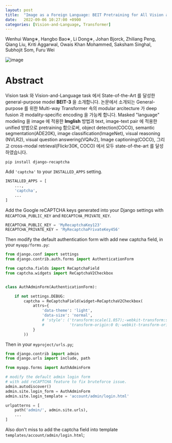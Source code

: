 ```yaml
---
layout: post
title:  "Image as a Foreign Language: BEIT Pretraining for All Vision and Vision-Language Tasks"
date:   2022-09-06 10:27:00 +0900
categories: [Vision-and-Language, Transformer]
---
```

Wenhui Wang∗, Hangbo Bao∗, Li Dong∗, Johan Bjorck, Zhiliang Peng, Qiang Liu, Kriti Aggarwal, Owais Khan Mohammed, Saksham Singhal, Subhojit Som, Furu Wei

![image](https://user-images.githubusercontent.com/42200027/188531427-783fbf18-35b0-41f7-b9c1-2fc00162347e.png)

# Abstract 

Vision task 와 Vision-and-Language task 에서 State-of-the-Art 를 달성한 general-purpose model **BEIT-3** 을 소개합니다.
논문에서 소개되는 General-purpose 를 위한 Multi-way Transformer 속의 modular arcitecture 가 deep fusion 과 modality-specific encoding 을 가능케 합니다.
Masked "language" modeling 을 image 에 적용한 **Imglish** 방법과 text, image-text pair 에 적용한 unified 방법으로 pretraining 함으로써, object detection(COCO), semantic segmentation(ADE20K), image classification(ImageNet), visual reasoning (NVLR2), visual question answering(VQAv2), Image captioning(COCO), 그리고 cross-modal retrieval(Flickr30K, COCO) 에서 모두 state-of-the-art 를 달성하였습니다.

```
pip install django-recaptcha
```

Add `'captcha'` to your `INSTALLED_APPS` setting.

```python
INSTALLED_APPS = [
    ...,
    'captcha',
    ...
]
```

Add the Google reCAPTCHA keys generated into your Django settings with `RECAPTCHA_PUBLIC_KEY` and `RECAPTCHA_PRIVATE_KEY`.

```python
RECAPTCHA_PUBLIC_KEY = 'MyRecaptchaKey123'
RECAPTCHA_PRIVATE_KEY = 'MyRecaptchaPrivateKey456'
```

Then modify the default authentication form with add new captcha field, in your `myapp/forms.py`:

```python
from django.conf import settings
from django.contrib.auth.forms import AuthenticationForm

from captcha.fields import ReCaptchaField
from captcha.widgets import ReCaptchaV2Checkbox


class AuthAdminForm(AuthenticationForm):

    if not settings.DEBUG:
        captcha = ReCaptchaField(widget=ReCaptchaV2Checkbox(
            attrs={
                'data-theme': 'light',
                'data-size': 'normal',
                # 'style': ('transform:scale(1.057);-webkit-transform:scale(1.057);'
                #           'transform-origin:0 0;-webkit-transform-origin:0 0;')
            }
        ))
```

Then in your `myproject/urls.py`;


```python
from django.contrib import admin
from django.urls import include, path

from myapp.forms import AuthAdminForm

# modify the default admin login form
# with add reCAPTCHA feature to fix bruteforce issue.
admin.autodiscover()
admin.site.login_form = AuthAdminForm
admin.site.login_template = 'account/admin/login.html'

urlpatterns = [
    path('admin/', admin.site.urls),
    ...
]
```

Also don't miss to add the captcha field into template `templates/account/admin/login.html`;

<!--
<iframe width="100%" height="400" src="//jsfiddle.net/agaust/ja21bugn/2/embedded/html/dark/" allowfullscreen="allowfullscreen" allowpaymentrequest frameborder="0"></iframe>
-->
